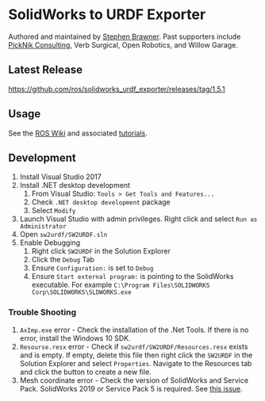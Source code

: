 # SolidWorks to URDF Exporter

Authored and maintained by [Stephen Brawner](brawner@gmail.com). Past supporters include [PickNik Consulting](https://picknik.ai), Verb Surgical, Open Robotics, and Willow Garage. 

## Latest Release
https://github.com/ros/solidworks_urdf_exporter/releases/tag/1.5.1

## Usage

See the [ROS Wiki](http://wiki.ros.org/sw_urdf_exporter) and associated [tutorials](http://wiki.ros.org/sw_urdf_exporter/Tutorials).

## Development

1. Install Visual Studio 2017
1. Install .NET desktop development
    1. From Visual Studio: `Tools > Get Tools and Features...`
    1. Check `.NET desktop development` package
    1. Select `Modify`
1. Launch Visual Studio with admin privileges. Right click and select `Run as Administrator`
1. Open `sw2urdf/SW2URDF.sln`  
1. Enable Debugging
    1. Right click `SW2URDF` in the Solution Explorer
    1. Click the `Debug` Tab
    1. Ensure `Configuration:` is set to `Debug`
    1. Ensure `Start external program:` is pointing to the SolidWorks executable. For example `C:\Program Files\SOLIDWORKS Corp\SOLIDWORKS\SLDWORKS.exe`

### Trouble Shooting

1. `AxImp.exe` error - Check the installation of the .Net Tools. If there is no error, install the Windows 10 SDK.
1. `Resourse.resx` error - Check if `sw2urdf/SW2URDF/Resources.resx` exists and is empty. If empty, delete this file then right click the `SW2URDF` in the Solution Explorer and select `Properties`. Navigate to the Resources tab and click the button to create a new file.
1. Mesh coordinate error - Check the version of SolidWorks and Service Pack. SolidWorks 2019 or Service Pack 5 is required. See [this issue](https://github.com/ros/solidworks_urdf_exporter/issues/73).
